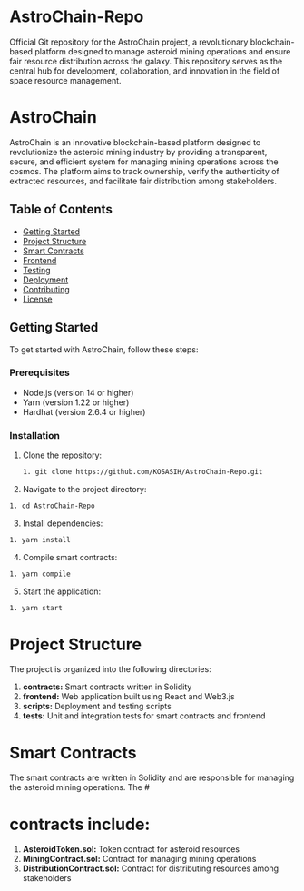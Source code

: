 # AstroChain-Repo

Official Git repository for the AstroChain project, a revolutionary blockchain-based platform designed to manage asteroid mining operations and ensure fair resource distribution across the galaxy. This repository serves as the central hub for development, collaboration, and innovation in the field of space resource management.

# AstroChain

AstroChain is an innovative blockchain-based platform designed to revolutionize the asteroid mining industry by providing a transparent, secure, and efficient system for managing mining operations across the cosmos. The platform aims to track ownership, verify the authenticity of extracted resources, and facilitate fair distribution among stakeholders.

## Table of Contents

- [Getting Started](#getting-started)
- [Project Structure](#project-structure)
- [Smart Contracts](#smart-contracts)
- [Frontend](#frontend)
- [Testing](#testing)
- [Deployment](#deployment)
- [Contributing](#contributing)
- [License](#license)

## Getting Started

To get started with AstroChain, follow these steps:

### Prerequisites

- Node.js (version 14 or higher)
- Yarn (version 1.22 or higher)
- Hardhat (version 2.6.4 or higher)

### Installation

1. Clone the repository:

   ```bash
   1. git clone https://github.com/KOSASIH/AstroChain-Repo.git
   ```

2. Navigate to the project directory:

```bash
1. cd AstroChain-Repo
```

3. Install dependencies:

```bash
1. yarn install
```

4. Compile smart contracts:

```bash
1. yarn compile
```

5. Start the application:

```bash
1. yarn start
```

# Project Structure

The project is organized into the following directories:

1. **contracts:** Smart contracts written in Solidity
2. **frontend:** Web application built using React and Web3.js
3. **scripts:** Deployment and testing scripts
4. **tests:** Unit and integration tests for smart contracts and frontend

# Smart Contracts

The smart contracts are written in Solidity and are responsible for managing the asteroid mining operations. The # 

# contracts include:

1. **AsteroidToken.sol:** Token contract for asteroid resources
2. **MiningContract.sol:** Contract for managing mining operations
3. **DistributionContract.sol:** Contract for distributing resources among stakeholders

#
